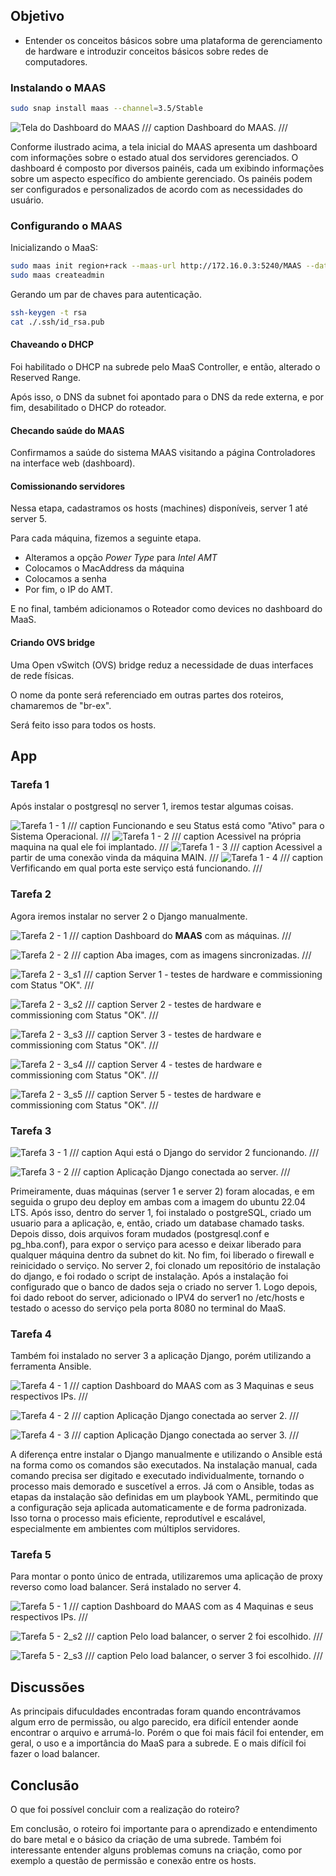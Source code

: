 ## Objetivo

- Entender os conceitos básicos sobre uma plataforma de gerenciamento de hardware e introduzir conceitos básicos sobre redes de computadores.


### Instalando o MAAS

<!-- termynal -->

``` bash
sudo snap install maas --channel=3.5/Stable
```

![Tela do Dashboard do MAAS](./maas.png)
/// caption
Dashboard do MAAS.
///

Conforme ilustrado acima, a tela inicial do MAAS apresenta um dashboard com informações sobre o estado atual dos servidores gerenciados. O dashboard é composto por diversos painéis, cada um exibindo informações sobre um aspecto específico do ambiente gerenciado. Os painéis podem ser configurados e personalizados de acordo com as necessidades do usuário.

### Configurando o MAAS

Inicializando o MaaS:
<!-- termynal -->

``` bash
sudo maas init region+rack --maas-url http://172.16.0.3:5240/MAAS --database-uri maas-test-db:///
sudo maas createadmin
```

Gerando um par de chaves para autenticação.
<!-- termynal -->

``` bash
ssh-keygen -t rsa
cat ./.ssh/id_rsa.pub
```

#### Chaveando o DHCP

Foi habilitado o DHCP na subrede pelo MaaS Controller, e então, alterado o Reserved Range.

Após isso, o DNS da subnet foi apontado para o DNS da rede externa, e por fim, desabilitado o DHCP do roteador.


#### Checando saúde do MAAS

Confirmamos a saúde do sistema MAAS visitando a página Controladores na interface web (dashboard).

#### Comissionando servidores 

Nessa etapa, cadastramos os hosts (machines) disponíveis, server 1 até server 5. 

Para cada máquina, fizemos a seguinte etapa.

- Alteramos a opção *Power Type* para *Intel AMT*
- Colocamos o MacAddress da máquina
- Colocamos a senha 
- Por fim, o IP do AMT.

E no final, também adicionamos o Roteador como devices no dashboard do MaaS.

#### Criando OVS bridge

Uma Open vSwitch (OVS) bridge reduz a necessidade de duas interfaces de rede físicas.

O nome da ponte será referenciado em outras partes dos roteiros, chamaremos de "br-ex".

Será feito isso para todos os hosts.



## App



### Tarefa 1

Após instalar o postgresql no server 1, iremos testar algumas coisas.

![Tarefa 1 - 1](./img/R1_T1_1.png)
/// caption
Funcionando e seu Status está como "Ativo" para o Sistema Operacional.
///
![Tarefa 1 - 2](./img/R1_T1_2.png)
/// caption
Acessivel na própria maquina na qual ele foi implantado.
///
![Tarefa 1 - 3](./img/R1_T1_3.png)
/// caption
Acessivel a partir de uma conexão vinda da máquina MAIN.
/// 
![Tarefa 1 - 4](./img/R1_T1_4.png)
/// caption
Verfificando em qual porta este serviço está funcionando.
///

### Tarefa 2

Agora iremos instalar no server 2 o Django manualmente.

![Tarefa 2 - 1](./img/R1_T2_1.png)
/// caption
Dashboard do **MAAS** com as máquinas.
///

![Tarefa 2 - 2](./img/R1_T2_2.png)
/// caption
Aba images, com as imagens sincronizadas.
///

![Tarefa 2 - 3_s1](./img/R1_T2_3_s1.png)
/// caption
Server 1 - testes de hardware e commissioning com Status "OK".
///

![Tarefa 2 - 3_s2](./img/R1_T2_3_s2.png)
/// caption
Server 2 - testes de hardware e commissioning com Status "OK".
///

![Tarefa 2 - 3_s3](./img/R1_T2_3_s3.png)
/// caption
Server 3 - testes de hardware e commissioning com Status "OK".
///

![Tarefa 2 - 3_s4](./img/R1_T2_3_s4.png)
/// caption
Server 4 - testes de hardware e commissioning com Status "OK".
///

![Tarefa 2 - 3_s5](./img/R1_T2_3_s5.png)
/// caption
Server 5 - testes de hardware e commissioning com Status "OK".
///

### Tarefa 3

![Tarefa 3 - 1](./img/R1_T3_1.png)
/// caption
Aqui está o Django do servidor 2 funcionando.
///

![Tarefa 3 - 2](./img/R1_T3_2.png)
/// caption
Aplicação Django conectada ao server.
///


Primeiramente, duas máquinas (server 1 e server 2) foram alocadas, e em seguida o grupo deu deploy em ambas com a imagem do ubuntu 22.04 LTS.
Após isso, dentro do server 1, foi instalado o postgreSQL, criado um usuario para a aplicação, e, então, criado um database chamado tasks. Depois disso, dois arquivos foram mudados (postgresql.conf e pg_hba.conf), para expor o serviço para acesso e deixar liberado para qualquer máquina dentro da subnet do kit. No fim, foi liberado o firewall e reinicidado o serviço.
No server 2, foi clonado um repositório de instalação do django, e foi rodado o script de instalação. Após a instalação foi configurado que o banco de dados seja o criado no server 1. Logo depois, foi dado reboot do server, adicionado o IPV4 do server1 no /etc/hosts e testado o acesso do serviço pela porta 8080 no terminal do MaaS.

### Tarefa 4

Também foi instalado no server 3 a aplicação Django, porém utilizando a ferramenta Ansible.

![Tarefa 4 - 1](./img/R1_T4_1.png)
/// caption
Dashboard do MAAS com as 3 Maquinas e seus respectivos IPs.
///

![Tarefa 4 - 2](./img/R1_T4_2.png)
/// caption
Aplicação Django conectada ao server 2.
///

![Tarefa 4 - 3](./img/R1_T4_3.png)
/// caption
Aplicação Django conectada ao server 3.
///

A diferença entre instalar o Django manualmente e utilizando o Ansible está na forma como os comandos são executados. Na instalação manual, cada comando precisa ser digitado e executado individualmente, tornando o processo mais demorado e suscetível a erros. Já com o Ansible, todas as etapas da instalação são definidas em um playbook YAML, permitindo que a configuração seja aplicada automaticamente e de forma padronizada. Isso torna o processo mais eficiente, reprodutível e escalável, especialmente em ambientes com múltiplos servidores.

### Tarefa 5

Para montar o ponto único de entrada, utilizaremos uma aplicação de proxy reverso como load balancer. Será instalado no server 4.

![Tarefa 5 - 1](./img/R1_T5_1.png)
/// caption
Dashboard do MAAS com as 4 Maquinas e seus respectivos IPs.
///

![Tarefa 5 - 2_s2](./img/R1_T5_server2.png)
/// caption
Pelo load balancer, o server 2 foi escolhido.
///

![Tarefa 5 - 2_s3](./img/R1_T5_server3.png)
/// caption
Pelo load balancer, o server 3 foi escolhido.
///


## Discussões


As principais difuculdades encontradas foram quando encontrávamos algum erro de permissão, ou algo parecido, era difícil entender aonde encontrar o arquivo e arrumá-lo. Porém o que foi mais fácil foi entender, em geral, o uso e a importância do MaaS para a subrede. E o mais difícil foi fazer o load balancer.

## Conclusão

O que foi possível concluir com a realização do roteiro?

Em conclusão, o roteiro foi importante para o aprendizado e entendimento do bare metal e o básico da criação de uma subrede. Também foi interessante entender alguns problemas comuns na criação, como por exemplo a questão de permissão e conexão entre os hosts.
